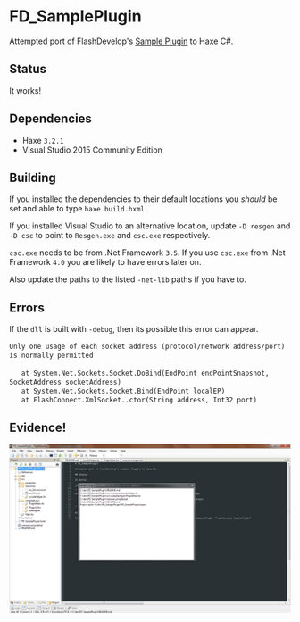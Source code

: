 # FD_SamplePlugin

Attempted port of FlashDevelop's [Sample Plugin] to Haxe C#.

## Status

It works!

## Dependencies

- Haxe `3.2.1`
- Visual Studio 2015 Community Edition

## Building

If you installed the dependencies to their default locations
you _should_ be set and able to type `haxe build.hxml`.

If you installed Visual Studio to an alternative location,
update `-D resgen` and `-D csc` to point to `Resgen.exe` and `csc.exe` respectively.

`csc.exe` needs to be from .Net Framework `3.5`. If you use `csc.exe` from 
.Net Framework `4.0` you are likely to have errors later on.

Also update the paths to the listed `-net-lib` paths if you have to.

## Errors

If the `dll` is built with `-debug`, then its possible this error can appear.

```
Only one usage of each socket address (protocol/network address/port) is normally permitted

   at System.Net.Sockets.Socket.DoBind(EndPoint endPointSnapshot, SocketAddress socketAddress)
   at System.Net.Sockets.Socket.Bind(EndPoint localEP)
   at FlashConnect.XmlSocket..ctor(String address, Int32 port)
```

## Evidence!

![haxe gen flashdevelop plugin](hxplugin.png)

[Sample Plugin]: https://github.com/fdorg/flashdevelop/tree/development/External/Plugins/SamplePlugin "FlashDevelop SamplePlugin"